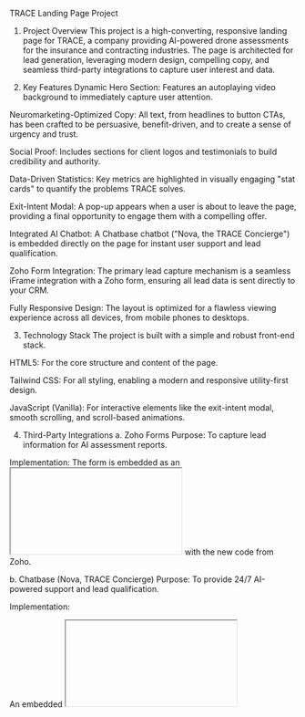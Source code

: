 TRACE Landing Page Project
1. Project Overview
This project is a high-converting, responsive landing page for TRACE, a company providing AI-powered drone assessments for the insurance and contracting industries. The page is architected for lead generation, leveraging modern design, compelling copy, and seamless third-party integrations to capture user interest and data.

2. Key Features
Dynamic Hero Section: Features an autoplaying video background to immediately capture user attention.

Neuromarketing-Optimized Copy: All text, from headlines to button CTAs, has been crafted to be persuasive, benefit-driven, and to create a sense of urgency and trust.

Social Proof: Includes sections for client logos and testimonials to build credibility and authority.

Data-Driven Statistics: Key metrics are highlighted in visually engaging "stat cards" to quantify the problems TRACE solves.

Exit-Intent Modal: A pop-up appears when a user is about to leave the page, providing a final opportunity to engage them with a compelling offer.

Integrated AI Chatbot: A Chatbase chatbot ("Nova, the TRACE Concierge") is embedded directly on the page for instant user support and lead qualification.

Zoho Form Integration: The primary lead capture mechanism is a seamless iFrame integration with a Zoho form, ensuring all lead data is sent directly to your CRM.

Fully Responsive Design: The layout is optimized for a flawless viewing experience across all devices, from mobile phones to desktops.

3. Technology Stack
The project is built with a simple and robust front-end stack.

HTML5: For the core structure and content of the page.

Tailwind CSS: For all styling, enabling a modern and responsive utility-first design.

JavaScript (Vanilla): For interactive elements like the exit-intent modal, smooth scrolling, and scroll-based animations.

4. Third-Party Integrations
a. Zoho Forms
Purpose: To capture lead information for AI assessment reports.

Implementation: The form is embedded as an <iframe> within the "Lead Capture Section" (id="contact").

To Update or Change the Form:

Go to your Zoho Forms account and get the new <iframe> embed code from the "Share" tab.

In the index.html file, find the <!-- Form section -->.

Replace the existing <iframe ...></iframe> with the new code from Zoho.

b. Chatbase (Nova, TRACE Concierge)
Purpose: To provide 24/7 AI-powered support and lead qualification.

Implementation:

An embedded <iframe> in the "Chatbot Section" (id="chatbot").

A JavaScript snippet at the end of the <body> tag that loads the Chatbase widget.

To Update the Chatbot: No changes are needed in the HTML. All chatbot configuration, training, and appearance settings are managed directly from your Chatbase.co dashboard.

5. Deployment
Since this is a static website with no backend dependencies, deployment is very simple. You can host it on any static web hosting provider like Vercel, Netlify, or GitHub Pages.

Push to GitHub: Ensure your project is pushed to a GitHub repository.

Import Project on Hosting Provider:

Log in to your Vercel (or other) account.

Import the project from your GitHub repository.

The build settings can usually be left as the default for a static site.

Deploy: Trigger the deployment. Your site will be live.